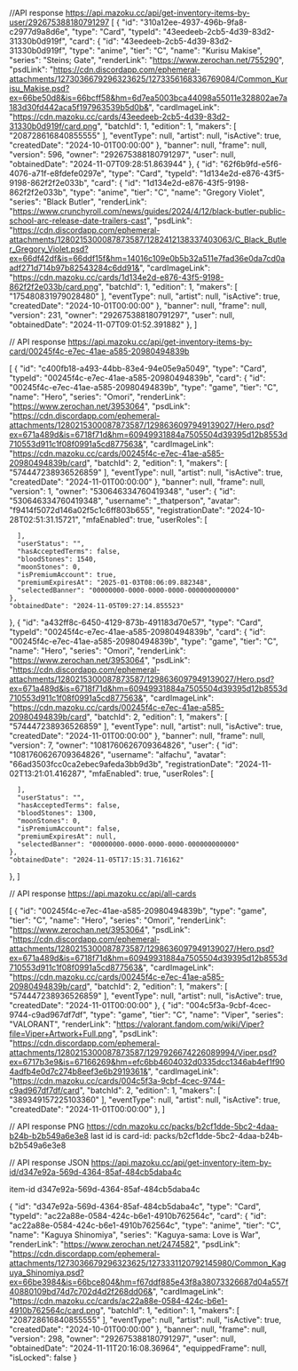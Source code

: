 //API response https://api.mazoku.cc/api/get-inventory-items-by-user/292675388180791297 
[
  {
    "id": "310a12ee-4937-496b-9fa8-c2977d9a8d6e",
    "type": "Card",
    "typeId": "43eedeeb-2cb5-4d39-83d2-31330b0d919f",
    "card": {
      "id": "43eedeeb-2cb5-4d39-83d2-31330b0d919f",
      "type": "anime",
      "tier": "C",
      "name": "Kurisu Makise",
      "series": "Steins; Gate",
      "renderLink": "https://www.zerochan.net/755290",
      "psdLink": "https://cdn.discordapp.com/ephemeral-attachments/1273036679296323625/1273356168336769084/Common_Kurisu_Makise.psd?ex=66be50d8&is=66bcff58&hm=6d7ea5003bca44098a55011e328802ae7a183d30fd442aca5f197963539b5d0b&",
      "cardImageLink": "https://cdn.mazoku.cc/cards/43eedeeb-2cb5-4d39-83d2-31330b0d919f/card.png",
      "batchId": 1,
      "edition": 1,
      "makers": [
        "208728616840855555"
      ],
      "eventType": null,
      "artist": null,
      "isActive": true,
      "createdDate": "2024-10-01T00:00:00"
    },
    "banner": null,
    "frame": null,
    "version": 596,
    "owner": "292675388180791297",
    "user": null,
    "obtainedDate": "2024-11-07T09:28:51.863944"
  },
  {
    "id": "62f6b9fd-e5f6-4076-a71f-e8fdefe0297e",
    "type": "Card",
    "typeId": "1d134e2d-e876-43f5-9198-862f2f2e033b",
    "card": {
      "id": "1d134e2d-e876-43f5-9198-862f2f2e033b",
      "type": "anime",
      "tier": "C",
      "name": "Gregory Violet",
      "series": "Black Butler",
      "renderLink": "https://www.crunchyroll.com/news/guides/2024/4/12/black-butler-public-school-arc-release-date-trailers-cast",
      "psdLink": "https://cdn.discordapp.com/ephemeral-attachments/1280215300087873587/1282412138337403063/C_Black_Butler_Gregory_Violet.psd?ex=66df42df&is=66ddf15f&hm=14016c109e0b5b32a511e7fad36e0da7cd0aadf271d714b97b82543284c6dd91&",
      "cardImageLink": "https://cdn.mazoku.cc/cards/1d134e2d-e876-43f5-9198-862f2f2e033b/card.png",
      "batchId": 1,
      "edition": 1,
      "makers": [
        "175480831979028480"
      ],
      "eventType": null,
      "artist": null,
      "isActive": true,
      "createdDate": "2024-10-01T00:00:00"
    },
    "banner": null,
    "frame": null,
    "version": 231,
    "owner": "292675388180791297",
    "user": null,
    "obtainedDate": "2024-11-07T09:01:52.391882"
  },
]

// API response https://api.mazoku.cc/api/get-inventory-items-by-card/00245f4c-e7ec-41ae-a585-20980494839b

[
  {
    "id": "c400fb18-a493-44bb-83e4-94e05e9a5049",
    "type": "Card",
    "typeId": "00245f4c-e7ec-41ae-a585-20980494839b",
    "card": {
      "id": "00245f4c-e7ec-41ae-a585-20980494839b",
      "type": "game",
      "tier": "C",
      "name": "Hero",
      "series": "Omori",
      "renderLink": "https://www.zerochan.net/3953064",
      "psdLink": "https://cdn.discordapp.com/ephemeral-attachments/1280215300087873587/1298636097949139027/Hero.psd?ex=671a489d&is=6718f71d&hm=60949931884a7505504d39395d12b8553d710553d911c1f08f0991a5cd877563&",
      "cardImageLink": "https://cdn.mazoku.cc/cards/00245f4c-e7ec-41ae-a585-20980494839b/card",
      "batchId": 2,
      "edition": 1,
      "makers": [
        "574447238936526859"
      ],
      "eventType": null,
      "artist": null,
      "isActive": true,
      "createdDate": "2024-11-01T00:00:00"
    },
    "banner": null,
    "frame": null,
    "version": 1,
    "owner": "530646334760419348",
    "user": {
      "id": "530646334760419348",
      "username": "_thatperson",
      "avatar": "f9414f5072d146a02f5c1c6ff803b655",
      "registrationDate": "2024-10-28T02:51:31.15721",
      "mfaEnabled": true,
      "userRoles": [
        
      ],
      "userStatus": "",
      "hasAcceptedTerms": false,
      "bloodStones": 1540,
      "moonStones": 0,
      "isPremiumAccount": true,
      "premiumExpiresAt": "2025-01-03T08:06:09.882348",
      "selectedBanner": "00000000-0000-0000-0000-000000000000"
    },
    "obtainedDate": "2024-11-05T09:27:14.855523"
  },
  {
    "id": "a432ff8c-6450-4129-873b-491183d70e57",
    "type": "Card",
    "typeId": "00245f4c-e7ec-41ae-a585-20980494839b",
    "card": {
      "id": "00245f4c-e7ec-41ae-a585-20980494839b",
      "type": "game",
      "tier": "C",
      "name": "Hero",
      "series": "Omori",
      "renderLink": "https://www.zerochan.net/3953064",
      "psdLink": "https://cdn.discordapp.com/ephemeral-attachments/1280215300087873587/1298636097949139027/Hero.psd?ex=671a489d&is=6718f71d&hm=60949931884a7505504d39395d12b8553d710553d911c1f08f0991a5cd877563&",
      "cardImageLink": "https://cdn.mazoku.cc/cards/00245f4c-e7ec-41ae-a585-20980494839b/card",
      "batchId": 2,
      "edition": 1,
      "makers": [
        "574447238936526859"
      ],
      "eventType": null,
      "artist": null,
      "isActive": true,
      "createdDate": "2024-11-01T00:00:00"
    },
    "banner": null,
    "frame": null,
    "version": 7,
    "owner": "1081760626709364826",
    "user": {
      "id": "1081760626709364826",
      "username": "alfachu",
      "avatar": "66ad3503fcc0ca2ebec9afeda3bb9d3b",
      "registrationDate": "2024-11-02T13:21:01.416287",
      "mfaEnabled": true,
      "userRoles": [
        
      ],
      "userStatus": "",
      "hasAcceptedTerms": false,
      "bloodStones": 1300,
      "moonStones": 0,
      "isPremiumAccount": false,
      "premiumExpiresAt": null,
      "selectedBanner": "00000000-0000-0000-0000-000000000000"
    },
    "obtainedDate": "2024-11-05T17:15:31.716162"
  },
]

// API response https://api.mazoku.cc/api/all-cards

[
  {
    "id": "00245f4c-e7ec-41ae-a585-20980494839b",
    "type": "game",
    "tier": "C",
    "name": "Hero",
    "series": "Omori",
    "renderLink": "https://www.zerochan.net/3953064",
    "psdLink": "https://cdn.discordapp.com/ephemeral-attachments/1280215300087873587/1298636097949139027/Hero.psd?ex=671a489d&is=6718f71d&hm=60949931884a7505504d39395d12b8553d710553d911c1f08f0991a5cd877563&",
    "cardImageLink": "https://cdn.mazoku.cc/cards/00245f4c-e7ec-41ae-a585-20980494839b/card",
    "batchId": 2,
    "edition": 1,
    "makers": [
      "574447238936526859"
    ],
    "eventType": null,
    "artist": null,
    "isActive": true,
    "createdDate": "2024-11-01T00:00:00"
  },
  {
    "id": "004c5f3a-9cbf-4cec-9744-c9ad967df7df",
    "type": "game",
    "tier": "C",
    "name": "Viper",
    "series": "VALORANT",
    "renderLink": "https://valorant.fandom.com/wiki/Viper?file=Viper+Artwork+Full.png",
    "psdLink": "https://cdn.discordapp.com/ephemeral-attachments/1280215300087873587/1297926674226089994/Viper.psd?ex=6717b3e9&is=67166269&hm=efc6bb4604032d0335dcc1346ab4ef1f904adfb4e0d7c274b8eef3e6b2919361&",
    "cardImageLink": "https://cdn.mazoku.cc/cards/004c5f3a-9cbf-4cec-9744-c9ad967df7df/card",
    "batchId": 2,
    "edition": 1,
    "makers": [
      "389349157225103360"
    ],
    "eventType": null,
    "artist": null,
    "isActive": true,
    "createdDate": "2024-11-01T00:00:00"
  },
]

// API response PNG https://cdn.mazoku.cc/packs/b2cf1dde-5bc2-4daa-b24b-b2b549a6e3e8
last id is card-id: packs/b2cf1dde-5bc2-4daa-b24b-b2b549a6e3e8

// API response JSON https://api.mazoku.cc/api/get-inventory-item-by-id/d347e92a-569d-4364-85af-484cb5daba4c

item-id d347e92a-569d-4364-85af-484cb5daba4c

{
  "id": "d347e92a-569d-4364-85af-484cb5daba4c",
  "type": "Card",
  "typeId": "ac22a88e-0584-424c-b6e1-4910b762564c",
  "card": {
    "id": "ac22a88e-0584-424c-b6e1-4910b762564c",
    "type": "anime",
    "tier": "C",
    "name": "Kaguya Shinomiya",
    "series": "Kaguya-sama: Love is War",
    "renderLink": "https://www.zerochan.net/2474582",
    "psdLink": "https://cdn.discordapp.com/ephemeral-attachments/1273036679296323625/1273331120792145980/Common_Kaguya_Shinomiya.psd?ex=66be3984&is=66bce804&hm=f67ddf885e43f8a38073326687d04a557f40880109bd74d7c702d4d2f268dd06&",
    "cardImageLink": "https://cdn.mazoku.cc/cards/ac22a88e-0584-424c-b6e1-4910b762564c/card.png",
    "batchId": 1,
    "edition": 1,
    "makers": [
      "208728616840855555"
    ],
    "eventType": null,
    "artist": null,
    "isActive": true,
    "createdDate": "2024-10-01T00:00:00"
  },
  "banner": null,
  "frame": null,
  "version": 298,
  "owner": "292675388180791297",
  "user": null,
  "obtainedDate": "2024-11-11T20:16:08.36964",
  "equippedFrame": null,
  "isLocked": false
}

